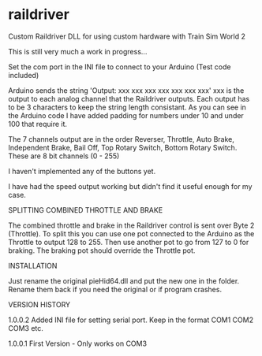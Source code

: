 # raildriver
Custom Raildriver DLL for using custom hardware with Train Sim World 2

This is still very much a work in progress...

Set the com port in the INI file to connect to your Arduino (Test code included)

Arduino sends the string 'Output: xxx xxx xxx xxx xxx xxx xxx' xxx is the output to each analog channel that the Raildriver outputs. Each output has to be 3 characters to keep the string length consistant. As you can see in the Arduino code I have added padding for numbers under 10 and under 100 that require it.

The 7 channels output are in the order Reverser, Throttle, Auto Brake, Independent Brake, Bail Off, Top Rotary Switch, Bottom Rotary Switch. These are 8 bit channels (0 - 255)

I haven't implemented any of the buttons yet. 

I have had the speed output working but didn't find it useful enough for my case.


SPLITTING COMBINED THROTTLE AND BRAKE

The combined throttle and brake in the Raildriver control is sent over Byte 2 (Throttle). To split this you can use one pot connected to the Arduino as the Throttle to output 128 to 255. Then use another pot to go from 127 to 0 for braking. The braking pot should override the Throttle pot.


INSTALLATION

Just rename the original pieHid64.dll and put the new one in the folder. Rename them back if you need the original or if program crashes.

VERSION HISTORY

1.0.0.2    Added INI file for setting serial port. Keep in the format COM1 COM2 COM3 etc.

1.0.0.1    First Version - Only works on COM3
